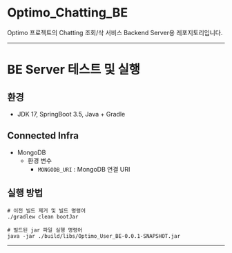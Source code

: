 # Optimo_Chatting_BE

Optimo 프로젝트의 Chatting 조회/삭 서비스 Backend Server용 레포지토리입니다.

---
# BE Server 테스트 및 실행

## 환경

- JDK 17, SpringBoot 3.5, Java + Gradle

## Connected Infra

- MongoDB
    - 환경 변수
        - `MONGODB_URI` : MongoDB 연결 URI

## 실행 방법
```
# 이전 빌드 제거 및 빌드 명령어
./gradlew clean bootJar

# 빌드된 jar 파일 실행 명령어
java -jar ./build/libs/Optimo_User_BE-0.0.1-SNAPSHOT.jar

```
---